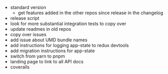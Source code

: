 - standard version
  - get features added in the other repos since release in the changelog
- release script
- look for more substantial integration tests to copy over
- update readmes in old repos
- copy over issues
- add issue about UMD bundle names
- add instructions for logging app-state to redux devtools
- add migration instructions for app-state
- switch from yarn to pnpm
- landing page to link to all API docs
- coveralls
